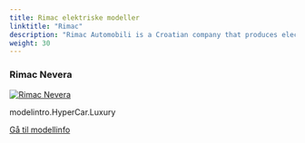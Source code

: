 ```yaml
---
title: Rimac elektriske modeller
linktitle: "Rimac"
description: "Rimac Automobili is a Croatian company that produces electric hypercars and provides technology solutions to global automotive manufacturers. The company was founded in 2009 by Mate Rimac, who converted his BMW 3 Series into an electric car and gained attention from investors and the media. Rimac Automobili's first model, the Concept One, was the world's fastest production electric car. "
weight: 30
---
```

<!-- markdownlint-disable MD033 -->
<!-- markdownlint-disable MD010 -->


<div class="container p-3 mb-4 bg-body-tertiary rounded border">
<h3> Rimac Nevera</h3>
	<div class="row">
		<div class="col col-12 col-md-6">
			<a href="nevera"><img src="https://media.evkx.net/multimedia/models/rimac/nevera/nevera/main_1_st.jpg" class="img-fluid" alt="Rimac Nevera" ></a>
		</div>
		<div class="col col-12 col-md-6">
<p>
modelintro.HyperCar.Luxury
</p>
	<a href="nevera/" class="btn btn-outline-primary" role="button">Gå til modellinfo</a>
		</div>
	</div>
</div>
